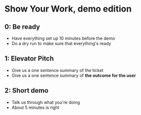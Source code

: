 # Show Your Work, demo edition

## 0: Be ready

- Have everything set up 10 minutes before the demo
- Do a dry run to make sure that everything's ready

## 1: Elevator Pitch

- Give us a one sentence summary of the ticket
- Give us a one sentence summary of **the outcome for the user**

## 2: Short demo

- Talk us through what you're doing
- About 5 minutes is right
